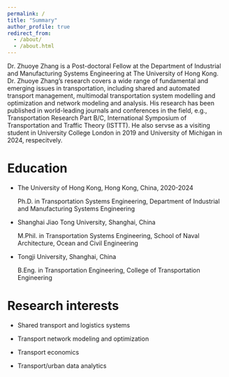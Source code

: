 ```yaml
---
permalink: /
title: "Summary"
author_profile: true
redirect_from: 
  - /about/
  - /about.html
---
```


Dr. Zhuoye Zhang is a Post-doctoral Fellow at the Department of Industrial and Manufacturing Systems Engineering at The University of Hong Kong. Dr. Zhuoye Zhang’s research covers a wide range of fundamental and emerging issues in transportation, including shared and automated transport management, multimodal transportation system modelling and optimization and network modeling and analysis. His research has been published in world-leading journals and conferences in the field, e.g., Transportation Research Part B/C, International Symposium of Transportation and Traffic Theory (ISTTT). He also servse as a visiting student in University College London in 2019 and University of Michigan in 2024, respecitvely. 


Education
======

* The University of Hong Kong, Hong Kong, China, 2020-2024

  Ph.D. in Transportation Systems Engineering, Department of Industrial and Manufacturing Systems Engineering

* Shanghai Jiao Tong University, Shanghai, China

  M.Phil. in Transportation Systems Engineering, School of Naval Architecture, Ocean and Civil Engineering

* Tongji University, Shanghai, China

  B.Eng. in Transportation Engineering, College of Transportation Engineering


Research interests
======

  * Shared transport and logistics systems

  * Transport network modeling and optimization

  * Transport economics

  * Transport/urban data analytics





